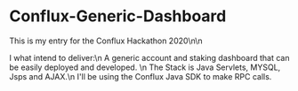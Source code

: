 # Conflux-Generic-Dashboard
This is my entry for the Conflux Hackathon 2020\n\n

I what intend to deliver:\n
A generic account and staking dashboard that can be easily deployed and developed. \n
The Stack is Java Servlets, MYSQL, Jsps and AJAX.\n
I'll be using the Conflux Java SDK to make RPC calls.
